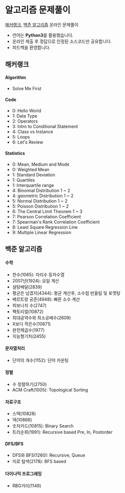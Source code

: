 # 알고리즘 문제풀이
[해커랭크](https://www.hackerrank.com/), [백준 알고리즘](https://www.acmicpc.net/) 온라인 문제풀이
* 언어는 **Python3**를 활용했습니다.
* 온라인 제출 후 정답으로 인정된 소스코드만 공유합니다.
* 피드백을 환영합니다.

## 해커랭크
#### Algorithm
* Solve Me First

#### Code
* 0: Hello World
* 1: Data Type
* 2: Operators
* 3: Intro to Conditional Statement
* 4: Class vs Instance
* 5: Loops
* 6: Let's Review

#### Statistics
* 0: Mean, Medium and Mode
* 0: Weighted Mean
* 1: Standard Deviation
* 1: Quartiles
* 1: Interquartile range
* 4: Binomial Distribution 1 ~ 2
* 4: geometric Distribution 1 ~ 2
* 5: Normal Distribution 1 ~ 2
* 5: Poisson Distribution 1 ~ 2
* 6: The Central Limit Theorem 1 ~ 3
* 7: Pearson Correlation Coefficient
* 7: Spearman's Rank Correlation Coefficient
* 8: Least Square Regression Line
* 9: Multiple Linear Regression

## 백준 알고리즘
#### 수학
* 한수(1065): 자리수 등차수열
* 2007년(1924): 요일 계산
* 설탕배달(2839)
* 평균은 넘겠지(4344): 평균 계산후, 소수점 반올림 및 포맷팅
* 베르트랑 공준(4948): 빠른 소수 계산
* 피보나치 수(2747)
* 팩토리얼(10872)
* 최대공약수와 최소공배수(2609)
* X보다 작은수(10871)
* 완전제곱수(1977)
* 지능형기차(2455)

#### 문자열처리
* 단어의 개수(1152): 단어 카운팅

#### 정렬
* 수 정렬하기(2750)
* ACM Craft(1005): Topological Sorting

#### 자료구조
* 스택(10828)
* 덱(10866)
* 숫자카드(10815): Binary Search
* 트리순회(1991): Recursive based Pre, In, Postorder

#### DFS/BFS
* DFS와 BFS(1260): Recursive, Queue
* 미로 탐색(2178): BFS based

#### 다이나믹 프로그래밍
* RBG거리(1149)

